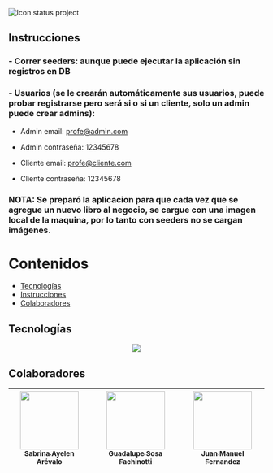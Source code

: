![Icon status project](http://img.shields.io/static/v1?label=STATUS&message=In%20development&color=RED&style=for-the-badge)
## Instrucciones

  ### - Correr seeders: aunque puede ejecutar la aplicación sin registros en DB
  
  ### - Usuarios (se le crearán automáticamente sus usuarios, puede probar registrarse pero será si o si un cliente, solo un admin puede crear admins): 
   - Admin email: profe@admin.com
   - Admin contraseña: 12345678
  
   - Cliente email: profe@cliente.com
   - Cliente contraseña: 12345678

  ### NOTA: Se preparó la aplicacion para que cada vez que se agregue un nuevo libro al negocio, se cargue con una imagen local de la maquina, por lo tanto con seeders no se cargan imágenes.
  
# Contenidos
- [Tecnologías](#tecnologías)
- [Instrucciones](#instrucciones)
- [Colaboradores](#colaboradores)


## Tecnologías
<p align="center">
  <a href="https://skillicons.dev">
    <img src="https://skillicons.dev/icons?i=html,css,js,php,laravel,git&perline=3" />
  </a>
</p>




## Colaboradores
| [<img src="https://avatars.githubusercontent.com/u/113538071?v=4" width=115><br><sub>Sabrina Ayelen Arévalo</sub>](https://github.com/sbrn-9) |  [<img src="https://avatars.githubusercontent.com/u/128063237?v=4" width=115><br><sub>Guadalupe Sosa Fachinotti</sub>](https://github.com/GuadaFachinotti) |  [<img src="https://avatars.githubusercontent.com/u/163222282?v=4" width=115><br><sub>Juan Manuel Fernandez</sub>](https://github.com/jumanandez) |
| :---: | :---: | :---: |




